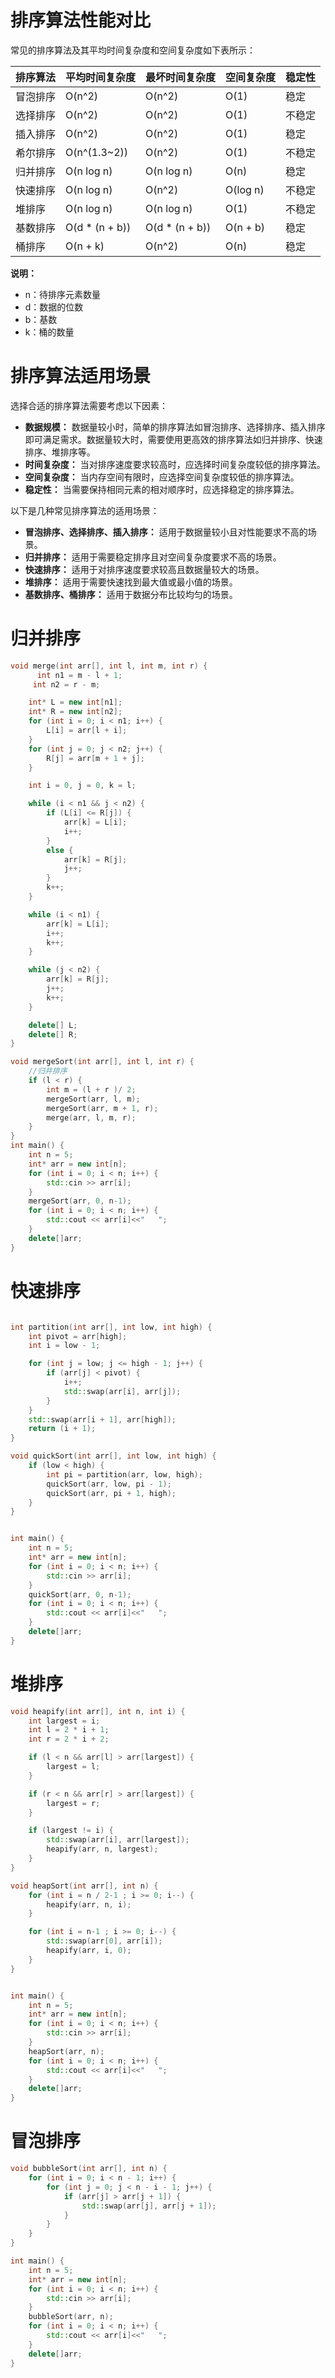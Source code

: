 # 排序算法性能对比

常见的排序算法及其平均时间复杂度和空间复杂度如下表所示：

| 排序算法 | 平均时间复杂度 | 最坏时间复杂度 | 空间复杂度 | 稳定性 |
| -------- | -------------- | -------------- | ---------- | ------ |
| 冒泡排序 | O(n^2)         | O(n^2)         | O(1)       | 稳定   |
| 选择排序 | O(n^2)         | O(n^2)         | O(1)       | 不稳定 |
| 插入排序 | O(n^2)         | O(n^2)         | O(1)       | 稳定   |
| 希尔排序 | O(n^(1.3~2))   | O(n^2)         | O(1)       | 不稳定 |
| 归并排序 | O(n log n)     | O(n log n)     | O(n)       | 稳定   |
| 快速排序 | O(n log n)     | O(n^2)         | O(log n)   | 不稳定 |
| 堆排序   | O(n log n)     | O(n log n)     | O(1)       | 不稳定 |
| 基数排序 | O(d * (n + b)) | O(d * (n + b)) | O(n + b)   | 稳定   |
| 桶排序   | O(n + k)       | O(n^2)         | O(n)       | 稳定   |

**说明：**

- n：待排序元素数量
- d：数据的位数
- b：基数
- k：桶的数量

#  排序算法适用场景

选择合适的排序算法需要考虑以下因素：

- **数据规模：** 数据量较小时，简单的排序算法如冒泡排序、选择排序、插入排序即可满足需求。数据量较大时，需要使用更高效的排序算法如归并排序、快速排序、堆排序等。
- **时间复杂度：** 当对排序速度要求较高时，应选择时间复杂度较低的排序算法。
- **空间复杂度：** 当内存空间有限时，应选择空间复杂度较低的排序算法。
- **稳定性：** 当需要保持相同元素的相对顺序时，应选择稳定的排序算法。

以下是几种常见排序算法的适用场景：

- **冒泡排序、选择排序、插入排序：** 适用于数据量较小且对性能要求不高的场景。
- **归并排序：** 适用于需要稳定排序且对空间复杂度要求不高的场景。
- **快速排序：** 适用于对排序速度要求较高且数据量较大的场景。
- **堆排序：** 适用于需要快速找到最大值或最小值的场景。
- **基数排序、桶排序：** 适用于数据分布比较均匀的场景。

# 归并排序

```C++
void merge(int arr[], int l, int m, int r) {
      int n1 = m - l + 1;
     int n2 = r - m;

    int* L = new int[n1];
    int* R = new int[n2];
    for (int i = 0; i < n1; i++) {
        L[i] = arr[l + i];
    }
    for (int j = 0; j < n2; j++) {
        R[j] = arr[m + 1 + j];
    }

    int i = 0, j = 0, k = l;

    while (i < n1 && j < n2) {
        if (L[i] <= R[j]) {
            arr[k] = L[i];
            i++;
        }
        else {
            arr[k] = R[j];
            j++;
        }
        k++;
    }

    while (i < n1) {
        arr[k] = L[i];
        i++;
        k++;
    }

    while (j < n2) {
        arr[k] = R[j];
        j++;
        k++;
    }

    delete[] L;
    delete[] R;
}

void mergeSort(int arr[], int l, int r) {
    //归并排序
    if (l < r) {
        int m = (l + r )/ 2;
        mergeSort(arr, l, m);
        mergeSort(arr, m + 1, r);
        merge(arr, l, m, r);
    }
}
int main() {
    int n = 5;
    int* arr = new int[n];
    for (int i = 0; i < n; i++) {
        std::cin >> arr[i];
    }
    mergeSort(arr, 0, n-1);
    for (int i = 0; i < n; i++) {
        std::cout << arr[i]<<"   ";
    }
    delete[]arr;
}
```

# 快速排序

```C++

int partition(int arr[], int low, int high) {
    int pivot = arr[high];
    int i = low - 1;

    for (int j = low; j <= high - 1; j++) {
        if (arr[j] < pivot) {
            i++;
            std::swap(arr[i], arr[j]);
        }
    }
    std::swap(arr[i + 1], arr[high]);
    return (i + 1);
}

void quickSort(int arr[], int low, int high) {
    if (low < high) {
        int pi = partition(arr, low, high);
        quickSort(arr, low, pi - 1);
        quickSort(arr, pi + 1, high);
    }
}


int main() {
    int n = 5;
    int* arr = new int[n];
    for (int i = 0; i < n; i++) {
        std::cin >> arr[i];
    }
    quickSort(arr, 0, n-1);
    for (int i = 0; i < n; i++) {
        std::cout << arr[i]<<"   ";
    }
    delete[]arr;
}
```

# 堆排序

```C++
void heapify(int arr[], int n, int i) {
    int largest = i;
    int l = 2 * i + 1;
    int r = 2 * i + 2;

    if (l < n && arr[l] > arr[largest]) {
        largest = l;
    }

    if (r < n && arr[r] > arr[largest]) {
        largest = r;
    }

    if (largest != i) {
        std::swap(arr[i], arr[largest]);
        heapify(arr, n, largest);
    }
}

void heapSort(int arr[], int n) {
    for (int i = n / 2-1 ; i >= 0; i--) {
        heapify(arr, n, i);
    }

    for (int i = n-1 ; i >= 0; i--) {
        std::swap(arr[0], arr[i]);
        heapify(arr, i, 0);
    }
}


int main() {
    int n = 5;
    int* arr = new int[n];
    for (int i = 0; i < n; i++) {
        std::cin >> arr[i];
    }
    heapSort(arr, n);
    for (int i = 0; i < n; i++) {
        std::cout << arr[i]<<"   ";
    }
    delete[]arr;
}
```

# 冒泡排序

```C++
void bubbleSort(int arr[], int n) {
    for (int i = 0; i < n - 1; i++) {
        for (int j = 0; j < n - i - 1; j++) {
            if (arr[j] > arr[j + 1]) {
                std::swap(arr[j], arr[j + 1]);
            }
        }
    }
}

int main() {
    int n = 5;
    int* arr = new int[n];
    for (int i = 0; i < n; i++) {
        std::cin >> arr[i];
    }
    bubbleSort(arr, n);
    for (int i = 0; i < n; i++) {
        std::cout << arr[i]<<"   ";
    }
    delete[]arr;
}
```

